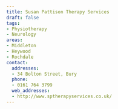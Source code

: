 ```yaml
---
title: Susan Pattison Therapy Services
draft: false
tags:
- Physiotherapy
- Neurology
areas:
- Middleton
- Heywood
- Rochdale
contact:
  addresses:
  - 34 Bolton Street, Bury
  phone:
  - 0161 764 3799
  web_addresses:
  - http://www.sptherapyservices.co.uk/
---
```


